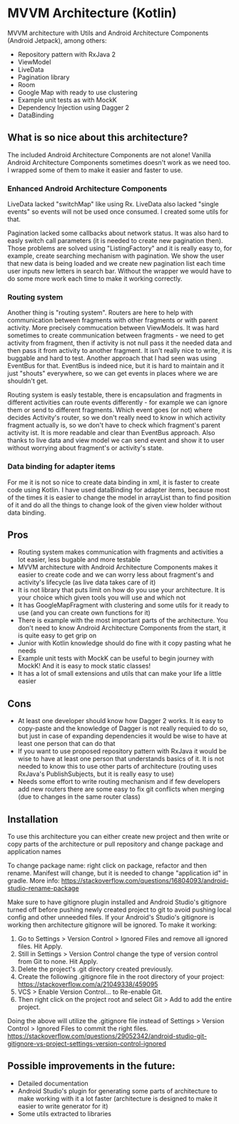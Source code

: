 # MVVM Architecture (Kotlin)

MVVM architecture with Utils and Android Architecture Components (Android Jetpack), among others:
- Repository pattern with RxJava 2
- ViewModel
- LiveData
- Pagination library
- Room
- Google Map with ready to use clustering
- Example unit tests as with MockK
- Dependency Injection using Dagger 2
- DataBinding

## What is so nice about this architecture?

The included Android Architecture Components are not alone! 
Vanilla Android Architecture Components  sometimes doesn't work as we need too. I wrapped some of them to make it easier and faster to use.

### Enhanced Android Architecture Components

LiveData lacked "switchMap" like using Rx. LiveData also lacked "single events" so events will not be used once consumed. I created some utils for that.

Pagination lacked some callbacks about network status. It was also hard to easly switch call parameters (it is needed to create new pagination then). Those problems are solved using "ListingFactory" and it is really easy to, for example, create searching mechanism with pagination. We show the user that new data is being loaded and we create new pagination list each time user inputs new letters in search bar. Without the wrapper we would have to do some more work each time to make it working correctly.

### Routing system

Another thing is "routing system". Routers are here to help with communication between fragments with other fragments or with parent activity. More precisely commucation between ViewModels. It was hard sometimes to create communication between fragments - we need to get activity from fragment, then if activity is not null pass it the needed data and then pass it from activity to another fragment. It isn't really nice to write, it is buggable and hard to test. Another approach that I had seen was using EventBus for that. EventBus is indeed nice, but it is hard to maintain and it just "shouts" everywhere, so we can get events in places where we are shouldn't get. 

Routing system is easly testable, there is encapsulation and fragments in different activities can route events differently - for example we can ignore them or send to different fragments. Which event goes (or not) where decides Activity's router, so we don't really need to know in which activity fragment actually is, so we don't have to check which fragment's parent activity ist. It is more readable and clear than EventBus approach. Also thanks to live data and view model we can send event and show it to user without worrying about fragment's or activity's state. 

### Data binding for adapter items

For me it is not so nice to create data binding in xml, it is faster to create code using Kotlin. I have used dataBinding for adapter items, because most of the times it is easier to change the model in arrayList than to find position of it and do all the things to change look of the given view holder without data binding. 

## Pros

- Routing system makes communication with fragments and activities a lot easier, less bugable and more testable
- MVVM architecture with Android Architecture Components makes it easier to create code and we can worry less about fragment's and activity's lifecycle (as live data takes care of it)
- It is not library that puts limit on how do you use your architecture. It is your choice which given tools you will use and which not
- It has GoogleMapFragment with clustering and some utils for it ready to use (and you can create own functions for it)
- There is example with the most important parts of the architecture. You don't need to know Android Architecture Components from the start, it is quite easy to get grip on
- Junior with Kotlin knowledge should do fine with it copy pasting what he needs
- Example unit tests with MockK can be useful to begin journey with MockK! And it is easy to mock static classes!
- It has a lot of small extensions and utils that can make your life a little easier

## Cons
- At least one developer should know how Dagger 2 works. It is easy to copy-paste and the knowledge of Dagger is not really requied to do so, but just in case of expanding dependencies it would be wise to have at least one person that can do that
- If you want to use proposed repository pattern with RxJava it would be wise to have at least one person that understands basics of it. It is not needed to know this to use other parts of architecture (routing uses RxJava's PublishSubjects, but it is really easy to use)
- Needs some effort to write routing mechanism and if few developers add new routers there are some easy to fix git  conflicts when merging (due to changes in the same router class)

## Installation

To use this architecture you can either create new project and then write or copy parts of the architecture or pull repository and change package and application names

To change package name: right click on package, refactor and then rename. Manifest will change, but it is needed to change "application id" in gradle. More info: https://stackoverflow.com/questions/16804093/android-studio-rename-package

Make sure to have gitignore plugin installed and Android Studio's gitignore turned off before pushing newly created project to git to avoid pushing local config and other unneeded files. If your Android's Studio's gitignore is working then architecture gitignore will be ignored. To make it working:

1. Go to Settings > Version Control > Ignored Files and remove all ignored files. Hit Apply.
2. Still in Settings > Version Control change the type of version control from Git to none. Hit Apply.
3. Delete the project's .git directory created previously.
4. Create the following .gitignore file in the root directory of your project: https://stackoverflow.com/a/21049338/459095
5. VCS > Enable Version Control... to Re-enable Git.
6. Then right click on the project root and select Git > Add to add the entire project.

Doing the above will utilize the .gitignore file instead of Settings > Version Control > Ignored Files to commit the right files. https://stackoverflow.com/questions/29052342/android-studio-git-gitignore-vs-project-settings-version-control-ignored


## Possible improvements in the future:
- Detailed documentation
- Android Studio's plugin for generating some parts of architecture to make working with it a lot faster (architecture is designed to make it easier to write generator for it)
- Some utils extracted to libraries



